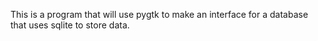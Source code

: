 This is a program that will use pygtk to make an interface for a database that uses sqlite to store data.
